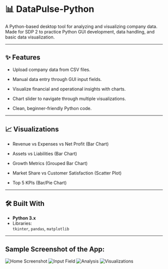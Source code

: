 # 📊 DataPulse-Python

A Python-based desktop tool for analyzing and visualizing company data.
Made for SDP 2 to practice Python GUI development, data handling, and basic data visualization.

---

## ✨ Features

- Upload company data from CSV files.
 
- Manual data entry through GUI input fields.

- Visualize financial and operational insights with charts.

- Chart slider to navigate through multiple visualizations.

- Clean, beginner-friendly Python code. 

---

## 📈 Visualizations

- Revenue vs Expenses vs Net Profit (Bar Chart)

- Assets vs Liabilities (Bar Chart)

- Growth Metrics (Grouped Bar Chart)

- Market Share vs Customer Satisfaction (Scatter Plot)

- Top 5 KPIs (Bar/Pie Chart)

---

## 🛠️ Built With

- **Python 3.x**  
- Libraries:  
  `tkinter`, `pandas`, `matplotlib`

---

## Sample Screenshot of the App:

![Home Screenshot](https://i.ibb.co/bgWrzqgB/Screenshot-2025-05-28-143506.png)
![Input Field](https://i.ibb.co/ns83f4fv/Screenshot-2025-05-28-141344.png)
![Analysis](https://i.ibb.co/gLY9LYMV/Screenshot-2025-05-28-141407.png)
![Visualizations](https://i.ibb.co/PGn6b1DQ/Screenshot-2025-05-28-141423.png)


